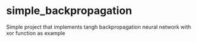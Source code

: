 # simple_backpropagation
Simple project that implements tangh backpropagation neural network with xor function as example

